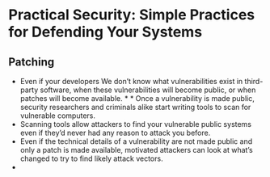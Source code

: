 # Practical Security: Simple Practices for Defending Your Systems

## Patching

* Even if your developers We don’t know what vulnerabilities exist in third-party software, when these vulnerabilities will become public, or when patches will become available. * * Once a vulnerability is made public, security researchers and criminals alike start writing tools to scan for vulnerable computers. 
* Scanning tools allow attackers to find your vulnerable public systems even if they’d never had any reason to attack you before. 
* Even if the technical details of a vulnerability are not made public and only a patch is made available, motivated attackers can look at what’s changed to try to find likely attack vectors.
* 
